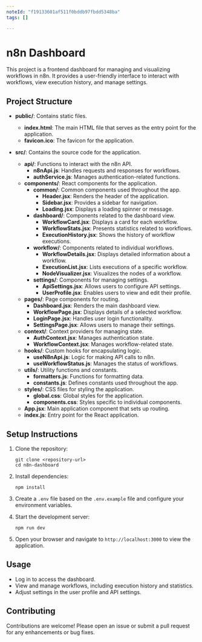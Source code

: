 ```yaml
---
noteId: "f19133601af511f0bddb97fbdd5348ba"
tags: []

---
```


# n8n Dashboard

This project is a frontend dashboard for managing and visualizing workflows in n8n. It provides a user-friendly interface to interact with workflows, view execution history, and manage settings.

## Project Structure

- **public/**: Contains static files.
  - **index.html**: The main HTML file that serves as the entry point for the application.
  - **favicon.ico**: The favicon for the application.

- **src/**: Contains the source code for the application.
  - **api/**: Functions to interact with the n8n API.
    - **n8nApi.js**: Handles requests and responses for workflows.
    - **authService.js**: Manages authentication-related functions.
  - **components/**: React components for the application.
    - **common/**: Common components used throughout the app.
      - **Header.jsx**: Renders the header of the application.
      - **Sidebar.jsx**: Provides a sidebar for navigation.
      - **Loading.jsx**: Displays a loading spinner or message.
    - **dashboard/**: Components related to the dashboard view.
      - **WorkflowCard.jsx**: Displays a card for each workflow.
      - **WorkflowStats.jsx**: Presents statistics related to workflows.
      - **ExecutionHistory.jsx**: Shows the history of workflow executions.
    - **workflow/**: Components related to individual workflows.
      - **WorkflowDetails.jsx**: Displays detailed information about a workflow.
      - **ExecutionList.jsx**: Lists executions of a specific workflow.
      - **NodeVisualizer.jsx**: Visualizes the nodes of a workflow.
    - **settings/**: Components for managing settings.
      - **ApiSettings.jsx**: Allows users to configure API settings.
      - **UserProfile.jsx**: Enables users to view and edit their profile.
  - **pages/**: Page components for routing.
    - **Dashboard.jsx**: Renders the main dashboard view.
    - **WorkflowPage.jsx**: Displays details of a selected workflow.
    - **LoginPage.jsx**: Handles user login functionality.
    - **SettingsPage.jsx**: Allows users to manage their settings.
  - **context/**: Context providers for managing state.
    - **AuthContext.jsx**: Manages authentication state.
    - **WorkflowContext.jsx**: Manages workflow-related state.
  - **hooks/**: Custom hooks for encapsulating logic.
    - **useN8nApi.js**: Logic for making API calls to n8n.
    - **useWorkflowStatus.js**: Manages the status of workflows.
  - **utils/**: Utility functions and constants.
    - **formatters.js**: Functions for formatting data.
    - **constants.js**: Defines constants used throughout the app.
  - **styles/**: CSS files for styling the application.
    - **global.css**: Global styles for the application.
    - **components.css**: Styles specific to individual components.
  - **App.jsx**: Main application component that sets up routing.
  - **index.js**: Entry point for the React application.

## Setup Instructions

1. Clone the repository:
   ```
   git clone <repository-url>
   cd n8n-dashboard
   ```

2. Install dependencies:
   ```
   npm install
   ```

3. Create a `.env` file based on the `.env.example` file and configure your environment variables.

4. Start the development server:
   ```
   npm run dev
   ```

5. Open your browser and navigate to `http://localhost:3000` to view the application.

## Usage

- Log in to access the dashboard.
- View and manage workflows, including execution history and statistics.
- Adjust settings in the user profile and API settings.

## Contributing

Contributions are welcome! Please open an issue or submit a pull request for any enhancements or bug fixes.